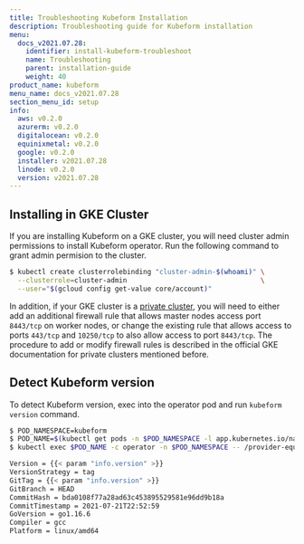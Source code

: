 ```yaml
---
title: Troubleshooting Kubeform Installation
description: Troubleshooting guide for Kubeform installation
menu:
  docs_v2021.07.28:
    identifier: install-kubeform-troubleshoot
    name: Troubleshooting
    parent: installation-guide
    weight: 40
product_name: kubeform
menu_name: docs_v2021.07.28
section_menu_id: setup
info:
  aws: v0.2.0
  azurerm: v0.2.0
  digitalocean: v0.2.0
  equinixmetal: v0.2.0
  google: v0.2.0
  installer: v2021.07.28
  linode: v0.2.0
  version: v2021.07.28
---
```


## Installing in GKE Cluster

If you are installing Kubeform on a GKE cluster, you will need cluster admin permissions to install Kubeform operator. Run the following command to grant admin permision to the cluster.

```bash
$ kubectl create clusterrolebinding "cluster-admin-$(whoami)" \
  --clusterrole=cluster-admin                                 \
  --user="$(gcloud config get-value core/account)"
```

In addition, if your GKE cluster is a [private cluster](https://cloud.google.com/kubernetes-engine/docs/how-to/private-clusters), you will need to either add an additional firewall rule that allows master nodes access port `8443/tcp` on worker nodes, or change the existing rule that allows access to ports `443/tcp` and `10250/tcp` to also allow access to port `8443/tcp`. The procedure to add or modify firewall rules is described in the official GKE documentation for private clusters mentioned before.

## Detect Kubeform version

To detect Kubeform version, exec into the operator pod and run `kubeform version` command.

```bash
$ POD_NAMESPACE=kubeform
$ POD_NAME=$(kubectl get pods -n $POD_NAMESPACE -l app.kubernetes.io/name=kubeform-provider -o jsonpath={.items[0].metadata.name})
$ kubectl exec $POD_NAME -c operator -n $POD_NAMESPACE -- /provider-equinixmetal-controller version

Version = {{< param "info.version" >}}
VersionStrategy = tag
GitTag = {{< param "info.version" >}}
GitBranch = HEAD
CommitHash = bda0108f77a28ad63c453895529581e96dd9b18a
CommitTimestamp = 2021-07-21T22:52:59
GoVersion = go1.16.6
Compiler = gcc
Platform = linux/amd64
```
